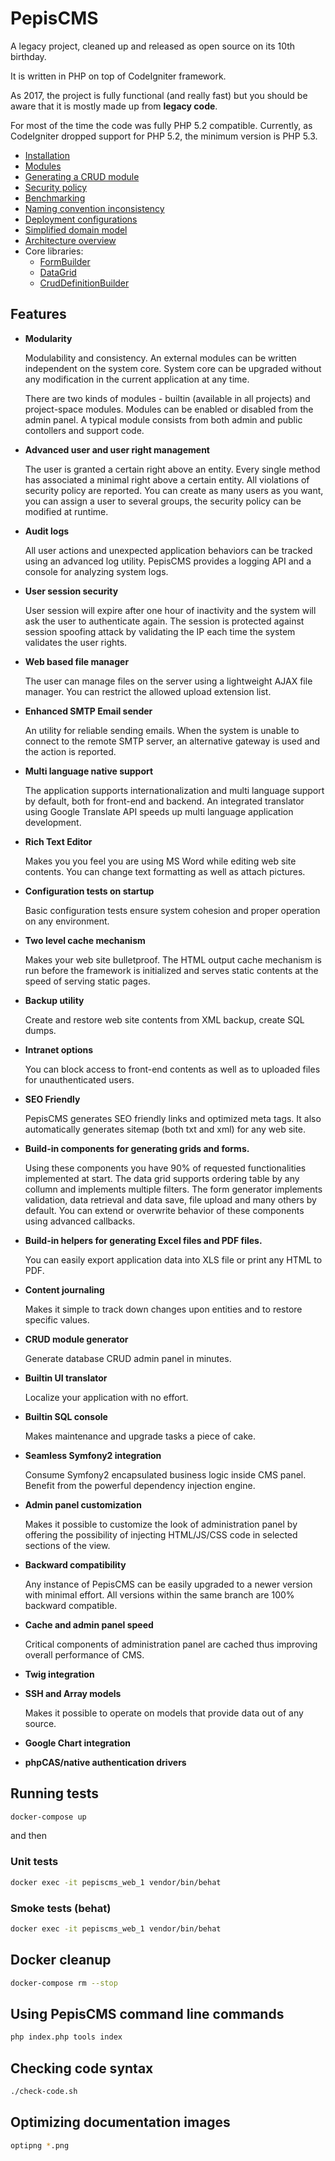 # PepisCMS

A legacy project, cleaned up and released as open source on its 10th birthday.

It is written in PHP on top of CodeIgniter framework.

As 2017, the project is fully functional (and really fast) but you should be aware that it is mostly made up from
**legacy code**.

For most of the time the code was fully PHP 5.2 compatible. Currently, as CodeIgniter dropped support for PHP 5.2, the
minimum version is PHP 5.3.

* [Installation](docs/INSTALLATION.md)
* [Modules](docs/MODULES.md)
* [Generating a CRUD module](docs/GENERATING_A_CRUD_MODULE.md)
* [Security policy](docs/SECURITY_POLICY.md)
* [Benchmarking](docs/BENCHMARKING.md)
* [Naming convention inconsistency](docs/NAMING_CONVENTION_INCONSISTENCY.md)
* [Deployment configurations](docs/DEPLOYMENT_CONFIGURATIONS.md)
* [Simplified domain model](docs/SIMPLIFIED_DOMAIN_MODEL.md)
* [Architecture overview](docs/ARCHITECTURE_OVERVIEW.md)
* Core libraries:
    * [FormBuilder](docs/LIBRARY_FORMBUILDER.md)
    * [DataGrid](docs/LIBRARY_DATAGRID.md)
    * [CrudDefinitionBuilder](docs/LIBRARY_CRUD_DEFINITION_BUILDER.md)

## Features

* **Modularity**

    Modulability and consistency. An external modules can be written independent on the system core.
    System core can be upgraded without any modification in the current application at any time.
  
    There are two kinds of modules - builtin (available in all projects) and project-space modules.
    Modules can be enabled or disabled from the admin panel. A typical module consists from both admin and public
    contollers and support code.
  
* **Advanced user and user right management**

    The user is granted a certain right above an entity.
    Every single method has associated a minimal right above a certain entity. All violations of security policy are
    reported. You can create as many users as you want, you can assign a user to several groups, the security policy can
    be modified at runtime.
  
* **Audit logs**
  
    All user actions and unexpected application behaviors can be tracked using an advanced log utility.
    PepisCMS provides a logging API and a console for analyzing system logs.
  
* **User session security**

    User session will expire after one hour of inactivity and the system will ask the user to authenticate again.
    The session is protected against session spoofing attack by validating the IP each time the system validates
    the user rights.
  
* **Web based file manager**

    The user can manage files on the server using a lightweight AJAX file manager.
    You can restrict the allowed upload extension list.
  
* **Enhanced SMTP Email sender**
  
    An utility for reliable sending emails. When the system is unable to connect to the remote SMTP server, an
    alternative gateway is used and the action is reported.
  
* **Multi language native support** 

    The application supports internationalization and multi language support by default, both for front-end and backend.
    An integrated translator using Google Translate API speeds up multi language application development.
  
* **Rich Text Editor**

    Makes you you feel you are using MS Word while editing web site contents.
    You can change text formatting as well as attach pictures.

* **Configuration tests on startup**

    Basic configuration tests ensure system cohesion and proper operation on any environment.
  
* **Two level cache mechanism**

    Makes your web site bulletproof. The HTML output cache mechanism is run before the framework is initialized and
    serves static contents at the speed of serving static pages.
  
* **Backup utility**

    Create and restore web site contents from XML backup, create SQL dumps.
  
* **Intranet options**

    You can block access to front-end contents as well as to uploaded files for unauthenticated users.
  
* **SEO Friendly**

    PepisCMS generates SEO friendly links and optimized meta tags. It also automatically generates sitemap
    (both txt and xml) for any web site.
  
* **Build-in components for generating grids and forms.**
  
    Using these components you have 90% of requested functionalities implemented at start.
    The data grid supports ordering table by any collumn and implements multiple filters.
    The form generator implements validation, data retrieval and data save, file upload and many others by default.
    You can extend or overwrite behavior of these components using advanced callbacks.
  
* **Build-in helpers for generating Excel files and PDF files.**

    You can easily export application data into XLS file or print any HTML to PDF.
  
* **Content journaling**
 
    Makes it simple to track down changes upon entities and to restore specific values.
  
* **CRUD module generator**

    Generate database CRUD admin panel in minutes.
    
* **Builtin UI translator**

    Localize your application with no effort.
  
* **Builtin SQL console**
  
    Makes maintenance and upgrade tasks a piece of cake.

* **Seamless Symfony2 integration**
 
    Consume Symfony2 encapsulated business logic inside CMS panel. Benefit from the powerful dependency injection
    engine.
  
* **Admin panel customization**

    Makes it possible to customize the look of administration panel by offering the possibility of injecting
    HTML/JS/CSS code in selected sections of the view.
  
* **Backward compatibility**

    Any instance of PepisCMS can be easily upgraded to a newer version with minimal effort.
    All versions within the same branch are 100% backward compatible.
  
* **Cache and admin panel speed**

    Critical components of administration panel are cached thus improving overall performance of CMS.
  
* **Twig integration**

* **SSH and Array models**

    Makes it possible to operate on models that provide data out of any source.
  
* **Google Chart integration**

* **phpCAS/native authentication drivers**

## Running tests

```bash
docker-compose up
```

and then

### Unit tests

```bash
docker exec -it pepiscms_web_1 vendor/bin/behat
```

### Smoke tests (behat)

```bash
docker exec -it pepiscms_web_1 vendor/bin/behat
```

## Docker cleanup

```bash
docker-compose rm --stop
```

## Using PepisCMS command line commands

```bash
php index.php tools index
```

## Checking code syntax

```bash
./check-code.sh
```

## Optimizing documentation images

```bash
optipng *.png
```